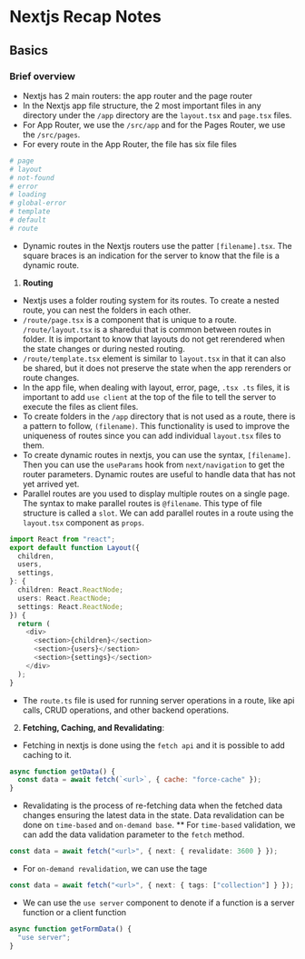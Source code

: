# Nextjs Recap Notes

## Basics

### Brief overview

- Nextjs has 2 main routers: the app router and the page router
- In the Nextjs app file structure, the 2 most important files in any directory under the `/app` directory are the `layout.tsx` and `page.tsx` files.
- For App Router, we use the `/src/app` and for the Pages Router, we use the `/src/pages`.
- For every route in the App Router, the file has six file
  files

```bash
# page
# layout
# not-found
# error
# loading
# global-error
# template
# default
# route
```

- Dynamic routes in the Nextjs routers use the patter `[filename].tsx`. The square braces is an indication for the server to know that the file is a dynamic route.

1. **Routing**

- Nextjs uses a folder routing system for its routes. To create a nested route, you can nest the folders in each other.
- `/route/page.tsx` is a component that is unique to a route. `/route/layout.tsx` is a sharedui that is common between routes in folder. It is important to know that layouts do not get rerendered when the state changes or during nested routing.
- `/route/template.tsx` element is similar to `layout.tsx` in that it can also be shared, but it does not preserve the state when the app rerenders or route changes.
- In the app file, when dealing with layout, error, page, `.tsx .ts` files, it is important to add `use client` at the top of the file to tell the server to execute the files as client files.
- To create folders in the `/app` directory that is not used as a route, there is a pattern to follow, `(filename)`. This functionality is used to improve the uniqueness of routes since you can add individual `layout.tsx` files to them.
- To create dynamic routes in nextjs, you can use the syntax, `[filename]`. Then you can use the `useParams` hook from `next/navigation` to get the router parameters. Dynamic routes are useful to handle data that has not yet arrived yet.
- Parallel routes are you used to display multiple routes on a single page. The syntax to make parallel routes is `@filename`. This type of file structure is called a `slot`. We can add parallel routes in a route using the `layout.tsx` component as `props`.

```typescript
import React from "react";
export default function Layout({
  children,
  users,
  settings,
}: {
  children: React.ReactNode;
  users: React.ReactNode;
  settings: React.ReactNode;
}) {
  return (
    <div>
      <section>{children}</section>
      <section>{users}</section>
      <section>{settings}</section>
    </div>
  );
}
```

- The `route.ts` file is used for running server operations in a route, like api calls, CRUD operations, and other backend operations.

2. **Fetching, Caching, and Revalidating**:

- Fetching in nextjs is done using the `fetch api` and it is possible to add caching to it.

```javascript
async function getData() {
  const data = await fetch(`<url>`, { cache: "force-cache" });
}
```

- Revalidating is the process of re-fetching data when the fetched data changes ensuring the latest data in the state. Data revalidation can be done on `time-based` and `on-demand base`.
  \*\* For `time-based` validation, we can add the data validation parameter to the `fetch` method.

```typescript
const data = await fetch("<url>", { next: { revalidate: 3600 } });
```

- For `on-demand revalidation`, we can use the tage

```typescript
const data = await fetch("<url>", { next: { tags: ["collection"] } });
```

- We can use the `use server` component to denote if a function is a server function or a client function

```typescript
async function getFormData() {
  "use server";
}
```
